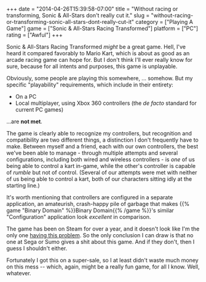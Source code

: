 +++
date = "2014-04-26T15:39:58-07:00"
title = "Without racing or transforming, Sonic &amp; All-Stars don't really cut it."
slug = "without-racing-or-transforming-sonic-all-stars-dont-really-cut-it"
category = ["Playing A Game"]
game = ["Sonic &amp; All-Stars Racing Transformed"]
platform = ["PC"]
rating = ["Awful"]
+++

Sonic &amp; All-Stars Racing Transformed <i>might</i> be a great game.  Hell, I've heard it compared favorably to Mario Kart, which is about as good as an arcade racing game can hope for.  But I don't think I'll ever really know for sure, because for all intents and purposes, this game is unplayable.

Obviously, some people are playing this somewhere, ... somehow.  But my specific "playability" requirements, which include in their entirety:

<ul>
<li>On a PC</li>
<li>Local multiplayer, using Xbox 360 controllers (the <i>de facto</i> standard for current PC games)</li>
</ul>

...are <b>not met</b>.

The game is clearly able to recognize my controllers, but recognition and compatibility are two different things, a distinction I don't frequently have to make.  Between myself and a friend, each with our own controllers, the best we've been able to manage - through multiple attempts and several configurations, including both wired and wireless controllers - is <i>one</i> of us being able to control a kart in-game, while the other's controller is capable of <i>rumble</i> but not of control.  (Several of our attempts were met with neither of us being able to control a kart, both of our characters sitting idly at the starting line.)

It's worth mentioning that controllers are configured in a separate application, an amateurish, crash-happy pile of garbage that makes {{% game "Binary Domain" %}}Binary Domain{{% /game %}}'s similar "Configuration" application look <i>excellent</i> in comparison.

The game has been on Steam for over a year, and it doesn't look like I'm the only one <a href="http://steamcommunity.com/app/212480/discussions/0/864972620760092092/">having this problem</a>.  So the only conclusion I can draw is that no one at Sega or Sumo gives a shit about this game.  And if they don't, then I guess I shouldn't either.

Fortunately I got this on a super-sale, so I at least didn't waste much money on this mess -- which, again, might be a really fun game, for all I know.  Well, whatever.